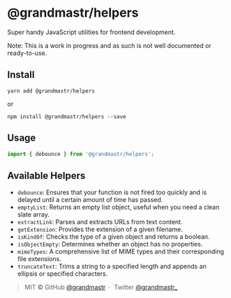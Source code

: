 # @grandmastr/helpers

Super handy JavaScript utilities for frontend development.

Note: This is a work in progress and as such is not well documented or ready-to-use.

## Install

```shell
yarn add @grandmastr/helpers
```
or
```shell
npm install @grandmastr/helpers --save
```

## Usage

```ts
import { debounce } from '@grandmastr/helpers';
```

## Available Helpers
- `debounce`: Ensures that your function is not fired too quickly and is delayed until a certain amount of time has passed.
- `emptyList`: Returns an empty list object, useful when you need a clean slate array.
- `extractLink`: Parses and extracts URLs from text content.
- `getExtension`: Provides the extension of a given filename.
- `isKindOf`: Checks the type of a given object and returns a boolean.
- `isObjectEmpty`: Determines whether an object has no properties.
- `mimeTypes`: A comprehensive list of MIME types and their corresponding file extensions.
- `truncateText`: Trims a string to a specified length and appends an ellipsis or specified characters.


> MIT ©  GitHub
> [@grandmastr](https://github.com/grandmastr) &nbsp;&middot;&nbsp; Twitter
> [@grandmastr_](https://x.com/grandmastr_)
